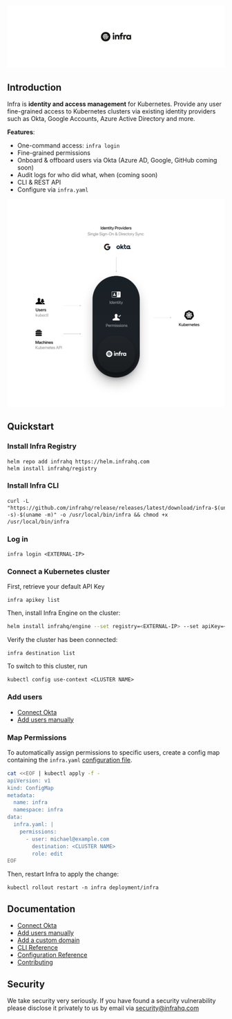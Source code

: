 <p align="center">
  <img src="./docs/images/header.svg" width="838" />
</p>

## Introduction
Infra is **identity and access management** for Kubernetes. Provide any user fine-grained access to Kubernetes clusters via existing identity providers such as Okta, Google Accounts, Azure Active Directory and more.

**Features**:
* One-command access: `infra login`
* Fine-grained permissions
* Onboard & offboard users via Okta (Azure AD, Google, GitHub coming soon)
* Audit logs for who did what, when (coming soon)
* CLI & REST API
* Configure via `infra.yaml`

<p align="center">
  <img width="838" src="./docs/images/arch.svg" />
</p>

## Quickstart

### Install Infra Registry

```
helm repo add infrahq https://helm.infrahq.com
helm install infrahq/registry
```

### Install Infra CLI

```
curl -L "https://github.com/infrahq/release/releases/latest/download/infra-$(uname -s)-$(uname -m)" -o /usr/local/bin/infra && chmod +x /usr/local/bin/infra
```

### Log in

```
infra login <EXTERNAL-IP>
```

### Connect a Kubernetes cluster

First, retrieve your default API Key

```
infra apikey list
```

Then, install Infra Engine on the cluster:

```bash
helm install infrahq/engine --set registry=<EXTERNAL-IP> --set apiKey=<API KEY> --set name=<CLUSTER NAME>
```

Verify the cluster has been connected:

```
infra destination list
```

To switch to this cluster, run

```
kubectl config use-context <CLUSTER NAME>
```

### Add users

* [Connect Okta](./docs/okta.md)
* [Add users manually](./docs/users.md)

### Map Permissions

To automatically assign permissions to specific users, create a config map containing the `infra.yaml` [configuration file](./docs/configuration.md).

```bash
cat <<EOF | kubectl apply -f -
apiVersion: v1
kind: ConfigMap
metadata:
  name: infra
  namespace: infra
data:
  infra.yaml: |
    permissions:
      - user: michael@example.com
        destination: <CLUSTER NAME>
        role: edit
EOF
```

Then, restart Infra to apply the change:

```
kubectl rollout restart -n infra deployment/infra
```

## Documentation
* [Connect Okta](./docs/okta.md)
* [Add users manually](./docs/users.md)
* [Add a custom domain](./docs/domain.md)
* [CLI Reference](./docs/cli.md)
* [Configuration Reference](./docs/configuration.md)
* [Contributing](./docs/contributing.md)

## Security
We take security very seriously. If you have found a security vulnerability please disclose it privately to us by email via [security@infrahq.com](mailto:security@infrahq.com)
